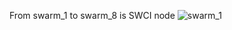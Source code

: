 From swarm_1 to swarm_8 is SWCI node
![swarm_1](https://user-images.githubusercontent.com/115392089/229304921-7a079e6e-571f-4667-a03c-5304945eaa44.jpeg)
